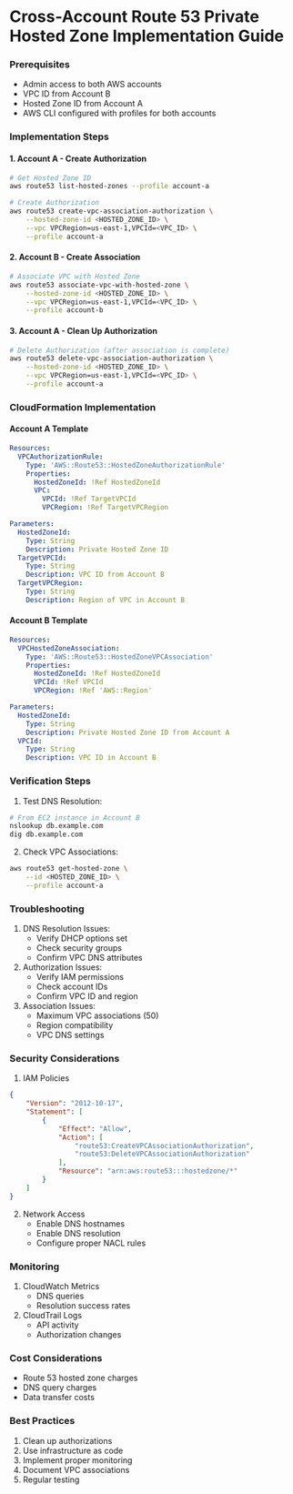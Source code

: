 # Cross-Account Route 53 Private Hosted Zone Implementation Guide

### Prerequisites

* Admin access to both AWS accounts
* VPC ID from Account B
* Hosted Zone ID from Account A
* AWS CLI configured with profiles for both accounts

### Implementation Steps

#### 1. Account A - Create Authorization

```bash
# Get Hosted Zone ID
aws route53 list-hosted-zones --profile account-a

# Create Authorization
aws route53 create-vpc-association-authorization \
    --hosted-zone-id <HOSTED_ZONE_ID> \
    --vpc VPCRegion=us-east-1,VPCId=<VPC_ID> \
    --profile account-a
```

#### 2. Account B - Create Association

```bash
# Associate VPC with Hosted Zone
aws route53 associate-vpc-with-hosted-zone \
    --hosted-zone-id <HOSTED_ZONE_ID> \
    --vpc VPCRegion=us-east-1,VPCId=<VPC_ID> \
    --profile account-b
```

#### 3. Account A - Clean Up Authorization

```bash
# Delete Authorization (after association is complete)
aws route53 delete-vpc-association-authorization \
    --hosted-zone-id <HOSTED_ZONE_ID> \
    --vpc VPCRegion=us-east-1,VPCId=<VPC_ID> \
    --profile account-a
```

### CloudFormation Implementation

#### Account A Template

```yaml
Resources:
  VPCAuthorizationRule:
    Type: 'AWS::Route53::HostedZoneAuthorizationRule'
    Properties:
      HostedZoneId: !Ref HostedZoneId
      VPC:
        VPCId: !Ref TargetVPCId
        VPCRegion: !Ref TargetVPCRegion

Parameters:
  HostedZoneId:
    Type: String
    Description: Private Hosted Zone ID
  TargetVPCId:
    Type: String
    Description: VPC ID from Account B
  TargetVPCRegion:
    Type: String
    Description: Region of VPC in Account B
```

#### Account B Template

```yaml
Resources:
  VPCHostedZoneAssociation:
    Type: 'AWS::Route53::HostedZoneVPCAssociation'
    Properties:
      HostedZoneId: !Ref HostedZoneId
      VPCId: !Ref VPCId
      VPCRegion: !Ref 'AWS::Region'

Parameters:
  HostedZoneId:
    Type: String
    Description: Private Hosted Zone ID from Account A
  VPCId:
    Type: String
    Description: VPC ID in Account B
```

### Verification Steps

1. Test DNS Resolution:

```bash
# From EC2 instance in Account B
nslookup db.example.com
dig db.example.com
```

2. Check VPC Associations:

```bash
aws route53 get-hosted-zone \
    --id <HOSTED_ZONE_ID> \
    --profile account-a
```

### Troubleshooting

1. DNS Resolution Issues:
   * Verify DHCP options set
   * Check security groups
   * Confirm VPC DNS attributes
2. Authorization Issues:
   * Verify IAM permissions
   * Check account IDs
   * Confirm VPC ID and region
3. Association Issues:
   * Maximum VPC associations (50)
   * Region compatibility
   * VPC DNS settings

### Security Considerations

1. IAM Policies

```json
{
    "Version": "2012-10-17",
    "Statement": [
        {
            "Effect": "Allow",
            "Action": [
                "route53:CreateVPCAssociationAuthorization",
                "route53:DeleteVPCAssociationAuthorization"
            ],
            "Resource": "arn:aws:route53:::hostedzone/*"
        }
    ]
}
```

2. Network Access
   * Enable DNS hostnames
   * Enable DNS resolution
   * Configure proper NACL rules

### Monitoring

1. CloudWatch Metrics
   * DNS queries
   * Resolution success rates
2. CloudTrail Logs
   * API activity
   * Authorization changes

### Cost Considerations

* Route 53 hosted zone charges
* DNS query charges
* Data transfer costs

### Best Practices

1. Clean up authorizations
2. Use infrastructure as code
3. Implement proper monitoring
4. Document VPC associations
5. Regular testing
